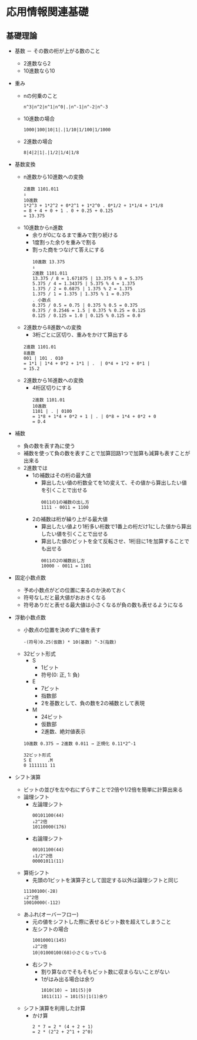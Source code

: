 # 応用情報関連基礎

## 基礎理論

- 基数
  － その数の桁が上がる数のこと
  - 2進数なら2
  - 10進数なら10

- 重み
  - nの何乗のこと
    ```
    n^3|n^2|n^1|n^0|.|n^-1|n^-2|n^-3
    ```
  - 10進数の場合
    ```
    1000|100|10|1|.|1/10|1/100|1/1000
    ```
  - 2進数の場合
    ```
    8|4|2|1|.|1/2|1/4|1/8
    ```
 
- 基数変換
  - n進数から10進数への変換
    ```
    2進数 1101.011
    ↓
    10進数
    1*2^3 + 1*2^2 + 0*2^1 + 1*2^0 . 0*1/2 + 1*1/4 + 1*1/8
    = 8 + 4 + 0 + 1 . 0 + 0.25 + 0.125
    = 13.375
    ```
  - 10進数からn進数
    - 余りが0になるまで重みで割り続ける
    - 1度割った余りを重みで割る
    - 割った商をつなげて答えにする
      ```
      10進数 13.375
      ↓
      2進数 1101.011
      13.375 / 8 = 1.671875 | 13.375 % 8 = 5.375
      5.375 / 4 = 1.34375 | 5.375 % 4 = 1.375
      1.375 / 2 = 0.6875 | 1.375 % 2 = 1.375
      1.375 / 1 = 1.375 | 1.375 % 1 = 0.375
      . 小数点
      0.375 / 0.5 = 0.75 | 0.375 % 0.5 = 0.375
      0.375 / 0.2546 = 1.5 | 0.375 % 0.25 = 0.125
      0.125 / 0.125 = 1.0 | 0.125 % 0.125 = 0.0
      ```
  - 2進数から8進数への変換
    - 3桁ごとに区切り、重みをかけて算出する
     ```
     2進数 1101.01
     8進数
     001 | 101 . 010
     = 1*1 | 1*4 + 0*2 + 1*1 | .  | 0*4 + 1*2 + 0*1 |
     = 15.2
     ```
  - 2進数から16進数への変換
    - 4桁区切りにする
      ```
      2進数 1101.01
      10進数
      1101 | . | 0100
      = 1*8 + 1*4 + 0*2 + 1 | . | 0*8 + 1*4 + 0*2 + 0
      = D.4
      ```
      
- 補数
  - 負の数を表す為に使う
  - 補数を使って負の数を表すことで加算回路1つで加算も減算も表すことが出来る
  - 2進数では
    - 1の補数はその桁の最大値
      - 算出したい値の桁数全てを1の変えて、その値から算出したい値を引くことで出せる
        ```
        0011の1の補数の出し方
        1111 - 0011 = 1100
        ```
    - 2の補数は桁が繰り上がる最大値
      - 算出したい値より1桁多い桁数で1番上の桁だけ1にした値から算出したい値を引くことで出せる
      - 算出した値のビットを全て反転させ、1桁目に1を加算することでも出せる
        ```
        0011の2の補数出し方
        10000 - 0011 = 1101
        ```

- 固定小数点数
  - 予め小数点がどの位置に来るのか決めておく
  - 符号なしだと最大値がおおきくなる
  - 符号ありだと表せる最大値は小さくなるが負の数も表せるようになる
- 浮動小数点数
  - 小数点の位置を決めずに値を表す
    ```
    -(符号)0.25(仮数) * 10(基数) ^-3(指数)
    ```
  - 32ビット形式
    - S
      - 1ビット
      - 符号(0: 正, 1: 負)
    - E
      - 7ビット
      - 指数部
      - 2を基数として、負の数を2の補数として表現
    - M
      - 24ビット
      - 仮数部
      - 2進数、絶対値表示
    ```
    10進数 0.375 → 2進数 0.011 → 正規化 0.11*2^-1
    
    32ビット形式
    S E      .M  
    0 1111111 11
    ```
- シフト演算
  - ビットの並びを左や右にずらすことで2倍や1/2倍を簡単に計算出来る
  - 論理シフト
    - 左論理シフト
      ```
      00101100(44)
      ↓2^2倍
      10110000(176)
      ```
    - 右論理シフト
      ```
      00101100(44)
      ↓1/2^2倍
      00001011(11)
      ```
  - 算術シフト
    - 先頭の1ビットを演算子として固定する以外は論理シフトと同じ
    ```
    11100100(-28)
    ↓2^2倍
    10010000(-112)
    ```
  - あふれ(オーバーフロー)
    - 元の値をシフトした際に表せるビット数を超えてしまうこと
    - 左シフトの場合
      ```
      10010001(145)
      ↓2^2倍
      10|01000100(68)小さくなっている
      ```
    - 右シフト
      - 割り算なのでそもそもビット数に収まらないことがない
      - 1がはみ出る場合は余り
        ```
        1010(10) → 101(5)|0
        1011(11) → 101(5)|1(1)余り
        ```
  - シフト演算を利用した計算
    - かけ算
      ```
      2 * 7 = 2 * (4 + 2 + 1)
      = 2 * (2^2 + 2^1 + 2^0)
      ```

    
    
    
